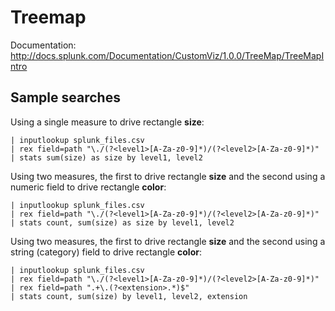 # Treemap

Documentation:
http://docs.splunk.com/Documentation/CustomViz/1.0.0/TreeMap/TreeMapIntro

## Sample searches

Using a single measure to drive rectangle **size**:

```
| inputlookup splunk_files.csv 
| rex field=path "\./(?<level1>[A-Za-z0-9]*)/(?<level2>[A-Za-z0-9]*)" 
| stats sum(size) as size by level1, level2
```

Using two measures, the first to drive rectangle **size** and the second using a numeric field to drive rectangle **color**:

```
| inputlookup splunk_files.csv 
| rex field=path "\./(?<level1>[A-Za-z0-9]*)/(?<level2>[A-Za-z0-9]*)" 
| stats count, sum(size) as size by level1, level2
```

Using two measures, the first to drive rectangle **size** and the second using a string (category) field to drive rectangle **color**:

```
| inputlookup splunk_files.csv 
| rex field=path "\./(?<level1>[A-Za-z0-9]*)/(?<level2>[A-Za-z0-9]*)"
| rex field=path ".+\.(?<extension>.*)$"
| stats count, sum(size) by level1, level2, extension
```